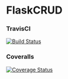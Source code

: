 # FlaskCRUD
### TravisCI
[![Build Status](https://travis-ci.com/kirigokaranja/FlaskCRUD.svg?branch=master)](https://travis-ci.org/kirigokaranja/FlaskCRUD)

### Coveralls
[![Coverage Status](https://coveralls.io/repos/kirigokaranja/FlaskCRUD/badge.svg)](https://coveralls.io/r/kirigokaranja/FlaskCRUD)